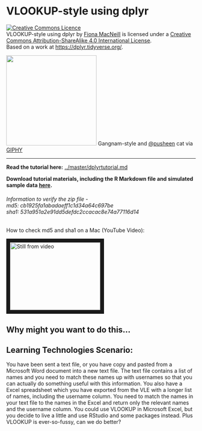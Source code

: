 # VLOOKUP-style using dplyr

<a rel="license" href="http://creativecommons.org/licenses/by-sa/4.0/"><img alt="Creative Commons Licence" style="border-width:0" src="https://i.creativecommons.org/l/by-sa/4.0/88x31.png" /></a><br /><span xmlns:dct="http://purl.org/dc/terms/" property="dct:title">VLOOKUP-style using dplyr</span> by <a xmlns:cc="http://creativecommons.org/ns#" href="https://github.com/FionaMacNeill/dplyr_vlookup/blob/master/README.md" property="cc:attributionName" rel="cc:attributionURL">Fiona MacNeill</a> is licensed under a <a rel="license" href="http://creativecommons.org/licenses/by-sa/4.0/">Creative Commons Attribution-ShareAlike 4.0 International License</a>.<br />Based on a work at <a xmlns:dct="http://purl.org/dc/terms/" href="https://dplyr.tidyverse.org/" rel="dct:source">https://dplyr.tidyverse.org/</a>.

<img src="https://media.giphy.com/media/11XNtjXJeOL6Gk/giphy.gif" width="240" />
Gangnam-style and <a href="https://giphy.com/pusheen" target="_blank">@pusheen</a> cat via <a href="https://giphy.com/" target="_blank">GIPHY</a>

<hr>

**Read the tutorial here:** [../master/dplyrtutorial.md](../master/dplyrtutorial.md)

**Download tutorial materials, including the R Markdown file and simulated sample data [here](../master/dplyr_vlookup_tutorial.zip?raw=true).**

###### Information to verify the zip file - <br> md5: cb1925fa1abadaeff1c1d34a64c697be  <br> sha1: 531a951a2e91dd5defdc2ccacac8e74a77116d14<br>

How to check md5 and sha1 on a Mac (YouTube Video): 

<a href="http://www.youtube.com/watch?feature=player_embedded&v=HHdrIlHS2-4" target="_blank"><img src="http://img.youtube.com/vi/HHdrIlHS2-4/0.jpg" 
alt="Still from video" title="checking_sha_md5
" width="240" height="180" border="10" /></a>

## Why might you want to do this...

## Learning Technologies Scenario:
You have been sent a text file, or you have copy and pasted from a Microsoft Word document into a new text file. The text file contains a list of names and you need to match these names up with usernames so that you can actually do something useful with this information. You also have a Excel spreadsheet which you have exported from the VLE with a longer list of names, including the username column. You need to match the names in your text file to the names in the Excel and return only the relevant names and the username column. You could use VLOOKUP in Microsoft Excel, but you decide to live a little and use RStudio and some packages instead. Plus VLOOKUP is ever-so-fussy, can we do better?
